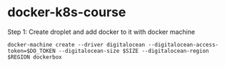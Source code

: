 # docker-k8s-course


Step 1: Create droplet and add docker to it with docker machine

```
docker-machine create --driver digitalocean --digitalocean-access-token=$DO_TOKEN --digitalocean-size $SIZE --digitalocean-region $REGION dockerbox
```

